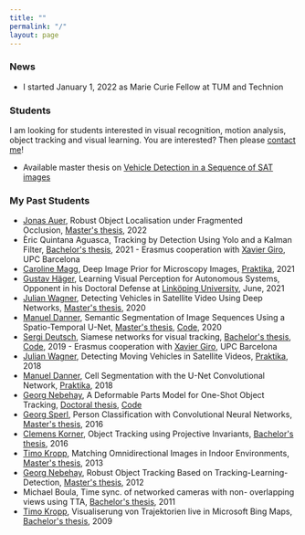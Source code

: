 ```yaml
---
title: ""
permalink: "/"
layout: page
---
```


### News
* I started January 1, 2022 as Marie Curie Fellow at TUM and Technion

### Students
I am looking for students interested in visual recognition, motion analysis, object tracking and visual learning. You are interested? Then please [contact me](mailto:roman.pflugfelder@tum.de)!
* Available master thesis on [Vehicle Detection in a Sequence of SAT images](https://cvl.tuwien.ac.at/teaching/diplomarbeiten/vehicle-detection-in-a-sequence-of-satellite-images/)

### My Past Students
* [Jonas Auer](https://repositum.tuwien.at/bitstream/20.500.12708/19637/1/Auer%20Jonas%20-%202022%20-%20Robust%20Object%20Localization%20under%20Fragmented%20Occlusion.pdf), Robust Object Localisation under Fragmented Occlusion, [Master's thesis](https://repositum.tuwien.at/bitstream/20.500.12708/19637/1/Auer%20Jonas%20-%202022%20-%20Robust%20Object%20Localization%20under%20Fragmented%20Occlusion.pdf), 2022 
* Èric Quintana Aguasca, Tracking by Detection Using Yolo and a Kalman Filter, [Bachelor's thesis](https://upcommons.upc.edu/bitstream/handle/2117/357892/Final_Thesis_TrackingByDetection_Quintana_Aguasca.pdf?sequence=2&isAllowed=y), 2021 - Erasmus cooperation with [Xavier Giro](https://imatge.upc.edu/web/people/xavier-giro), UPC Barcelona
* [Caroline Magg](https://www.linkedin.com/in/caroline-magg-7288ba210/), Deep Image Prior for Microscopy Images, [Praktika](https://cvl.tuwien.ac.at/wp-content/uploads/2021/06/DIP_Project_CarolineMagg_red.pdf), 2021
* [Gustav Häger](https://www.linkedin.com/in/gustav-häger-25a22941/?originalSubdomain=se), Learning Visual Perception for Autonomous Systems, Opponent in his Doctoral Defense at [Linköping University](https://liu.se/en/employee/micfe03), June, 2021
* [Julian Wagner](https://www.linkedin.com/in/julian-wagner-68b637127/), Detecting Vehicles in Satellite Video Using Deep Networks, [Master's thesis](https://repositum.tuwien.at/bitstream/20.500.12708/16185/2/Wagner%20Julian%20-%202020%20-%20Detecting%20Moving%20Vehicles%20in%20Satellite%20Videos%20Using%20Deep...pdf), 2020
* [Manuel Danner](https://www.linkedin.com/in/manuel-danner), Semantic Segmentation of Image Sequences Using a Spatio-Temporal U-Net, [Master's thesis](https://repositum.tuwien.at/bitstream/20.500.12708/15636/2/Danner%20Manuel%20-%202020%20-%20Semantic%20Segmentation%20of%20Image%20Sequences%20Using%20a...pdf), [Code](https://github.com/Mastercorp/SiamU-Net), 2020
* [Sergi Deutsch](https://www.linkedin.com/in/sergi-sanchez-deutsch/?originalSubdomain=es), Siamese networks for visual tracking, [Bachelor's thesis](https://upcommons.upc.edu/bitstream/handle/2117/134070/TFG_siamese_networks_for_visual_object_tracking.pdf?sequence=1&amp;isAllowed=y), [Code](https://github.com/sergisdeutsch/pytorch-siamfc), 2019 - Erasmus cooperation with [Xavier Giro](https://imatge.upc.edu/web/people/xavier-giro), UPC Barcelona
* [Julian Wagner](https://www.linkedin.com/in/julian-wagner-68b637127/), Detecting Moving Vehicles in Satellite Videos, [Praktika](https://cvl.tuwien.ac.at/wp-content/uploads/2019/11/julian-praktikum-final.pdf), 2018
* [Manuel Danner](https://www.linkedin.com/in/manuel-danner/?trk=public_profile_browsemap_mini-profile_title&originalSubdomain=at), Cell Segmentation with the U-Net Convolutional Network, [Praktika](https://cvl.tuwien.ac.at/wp-content/uploads/2015/12/practica-final_red.pdf), 2018
* [Georg Nebehay](https://www.linkedin.com/in/georg-nebehay-408960142/?originalSubdomain=ch), A Deformable Parts Model for One-Shot Object Tracking, [Doctoral thesis](http://www.gnebehay.com/publications/phd_thesis/phd_thesis.pdf), [Code](https://github.com/gnebehay/CppMT)
* [Georg Sperl](https://pub.ist.ac.at/~gsperl/), Person Classification with Convolutional Neural Networks, [Master's thesis](https://cvl.tuwien.ac.at/wp-content/uploads/2015/12/sperl_thesis_final_print.pdf), 2016
* [Clemens Korner](https://www.linkedin.com/in/clemens-korner-3a02748a/?originalSubdomain=at), Object Tracking using Projective Invariants, [Bachelor's thesis](https://cvl.tuwien.ac.at/wp-content/uploads/2015/12/thesis_korner.pdf), 2016
* [Timo Kropp](https://www.linkedin.com/in/timo-kropp-6a9567123/?originalSubdomain=de), Matching Omnidirectional Images in Indoor Environments, [Master's thesis](https://cvl.tuwien.ac.at/wp-content/uploads/2015/12/kropp-diplomarbeit2013.pdf), 2013
* [Georg Nebehay](https://www.linkedin.com/in/georg-nebehay-408960142/?originalSubdomain=ch), Robust Object Tracking Based on Tracking-Learning-Detection, [Master's thesis](https://cvl.tuwien.ac.at/wp-content/uploads/2015/12/thesis.pdf), 2012
* Michael Boula, Time sync. of networked cameras with non- overlapping views using TTA, [Bachelor's thesis](https://cvl.tuwien.ac.at/wp-content/uploads/2015/12/Boula-Bachelorarbeit.pdf), 2011
* [Timo Kropp](https://www.linkedin.com/in/timo-kropp-6a9567123/?originalSubdomain=de), Visualiserung von Trajektorien live in Microsoft Bing Maps, [Bachelor's thesis](https://cvl.tuwien.ac.at/wp-content/uploads/2015/12/Kropp-BachelorThesis.pdf), 2009
